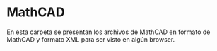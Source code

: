 # MathCAD

En esta carpeta se presentan los archivos de MathCAD en formato de MathCAD y formato XML para ser visto en algún browser.

